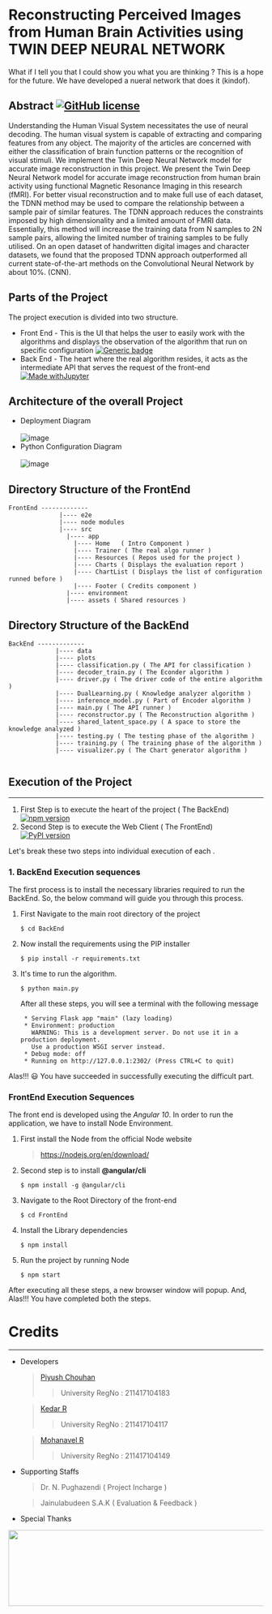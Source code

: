 # Reconstructing Perceived Images from Human Brain Activities using TWIN DEEP NEURAL NETWORK
 What if I tell you that I could show you what you are thinking ? This is a hope for the future. We have developed a nueral network that does it (kindof). 
 
 ## Abstract [![GitHub license](https://img.shields.io/github/license/Naereen/StrapDown.js.svg)](https://github.com/D6/LICENSE)
Understanding the Human Visual System necessitates the use of neural decoding. The human visual system is capable of extracting and comparing features from any object. The majority of the articles are concerned with either the classification of brain function patterns or the recognition of visual stimuli. We implement the Twin Deep Neural Network model for accurate image reconstruction in this project. We present the Twin Deep Neural Network model for accurate image reconstruction from human brain activity using functional Magnetic Resonance Imaging in this research (fMRI). For better visual reconstruction and to make full use of each dataset, the TDNN method may be used to compare the relationship between a sample pair of similar features. The TDNN approach reduces the constraints imposed by high dimensionality and a limited amount of FMRI data. Essentially, this method will increase the training data from N samples to 2N sample pairs, allowing the limited number of training samples to be fully utilised. On an open dataset of handwritten digital images and character datasets, we found that the proposed TDNN approach outperformed all current state-of-the-art methods on the Convolutional Neural Network by about 10%. (CNN).

## Parts of the Project
The project execution is divided into two structure.
* Front End - This is the UI that helps the user to easily work with the algorithms and displays the observation of the algorithm that run on specific configuration [![Generic badge](https://img.shields.io/badge/Angular-10-green.svg)](https://shields.io/)
* Back End - The heart where the real algorithm resides, it acts as the intermediate API that serves the request of the front-end [![Made withJupyter](https://img.shields.io/badge/Made%20with-Jupyter-orange?style=for-the-badge&logo=Jupyter)](https://jupyter.org/try)


## Architecture of the overall Project

* Deployment Diagram <br/> <br/> 
![image](https://user-images.githubusercontent.com/42842987/121522174-78cf3680-ca12-11eb-98ce-9d2e12257938.png) 
* Python Configuration Diagram <br/> <br/>
![image](https://user-images.githubusercontent.com/42842987/121522714-03b03100-ca13-11eb-8328-edf43195fa17.png)

## Directory Structure of the FrontEnd
``` 
FrontEnd -------------
              |---- e2e
              |---- node modules
              |---- src
                |---- app
                  |---- Home   ( Intro Component )
                  |---- Trainer ( The real algo runner )
                  |---- Resources ( Repos used for the project )
                  |---- Charts ( Displays the evaluation report )
                  |---- ChartList ( Displays the list of configuration runned before )
                  |---- Footer ( Credits component )
                |---- environment
                |---- assets ( Shared resources )
 ```
 ## Directory Structure of the BackEnd
 ```
 BackEnd -------------
              |---- data
              |---- plots
              |---- classification.py ( The API for classification )
              |---- decoder_train.py ( The Econder algorithm )
              |---- driver.py ( The driver code of the entire algorithm )
              |---- DualLearning.py ( Knowledge analyzer algorithm )
              |---- inference_model.py ( Part of Encoder algorithm )
              |---- main.py ( The API runner )
              |---- reconstructor.py ( The Reconstruction algorithm )
              |---- shared_latent_space.py ( A space to store the knowledge analyzed )
              |---- testing.py ( The testing phase of the algorithm )
              |---- training.py ( The training phase of the algorithm )
              |---- visualizer.py ( The Chart generator algorithm ) 
                
```
## Execution of the Project 

------------------ 
1. First Step is to execute the heart of the project ( The BackEnd) [![npm version](https://badge.fury.io/js/%40angular%2Fcore.svg)](https://badge.fury.io/js/%40angular%2Fcore)
2. Second Step is to execute the Web Client ( The FrontEnd) [![PyPI version](https://badge.fury.io/py/f.svg)](https://badge.fury.io/py/f)

Let's break these two steps into individual execution of each .

### 1. BackEnd Execution sequences

The first process is to install the necessary libraries required to run the BackEnd. So, the below command will guide you through this process. <br/>
1. First Navigate to the main root directory of the project
    ```
    $ cd BackEnd
    ```
2. Now install the requirements using the PIP installer
    ```
    $ pip install -r requirements.txt
    ```
3. It's time to run the algorithm.
    ```
    $ python main.py
    ```
    After all these steps, you will see a terminal with the following message
    ```
     * Serving Flask app "main" (lazy loading)
     * Environment: production
       WARNING: This is a development server. Do not use it in a production deployment.
       Use a production WSGI server instead.
     * Debug mode: off
     * Running on http://127.0.0.1:2302/ (Press CTRL+C to quit)
     ```
 Alas!!! 😃 You have succeeded in successfully executing the difficult part. 
  
### FrontEnd Execution Sequences
The front end is developed using the *Angular 10*. In order to run the application, we have to install Node Environment.
1. First install the Node from the official Node website
    > https://nodejs.org/en/download/ 
   
2. Second step is to install **@angular/cli**
   ```
   $ npm install -g @angular/cli
   ```
3. Navigate to the Root Directory of the front-end
    ```
    $ cd FrontEnd
    ```
4. Install the Library dependencies 
    ```
    $ npm install
    ```
6. Run the project by running Node
    ```
    $ npm start
    ```
After executing all these steps, a new browser window will popup. And, Alas!!! You have completed both the steps. 

# Credits
-------------------
* Developers
  > [Piyush Chouhan](https://www.github.com/Arrow023) 
  >> University RegNo : 211417104183
  
  > [Kedar R](https://github.com/kedar-2206)
  >> University RegNo : 211417104117
  
  > [Mohanavel R](https://github.com/Mohanavel2000)
  >> University RegNo : 211417104149
  
* Supporting Staffs
  > Dr. N. Pughazendi ( Project Incharge )
  
  > Jainulabudeen S.A.K ( Evaluation & Feedback )

* Special Thanks <br/>
<p align="center">
  <img width="600" height="150" src="https://user-images.githubusercontent.com/42842987/121531150-c8fec680-ca1b-11eb-8e14-c46ebc755e83.png">
</p>
  

  
